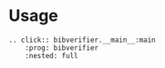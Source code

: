 # Usage

```{eval-rst}
.. click:: bibverifier.__main__:main
    :prog: bibverifier
    :nested: full
```
